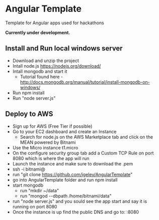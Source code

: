 # Angular Template
Template for Angular apps used for hackathons

**Currently under development.**


## Install and Run local windows server
- Download and unzip the project
- Intall node.js https://nodejs.org/download/
- Intall mongodb and start it
  - Tutorial found here - http://docs.mongodb.org/manual/tutorial/install-mongodb-on-windows/
- Run npm install
- Run "node server.js"


## Deploy to AWS

 - Sign up for AWS (Free Tier if possible)
 - Go to your EC2 dashboard and create an Instance
    - Search for node.js on the AWS Marketplace tab and click on the MEAN powered by Bitnami
 - Use the Micro instance t1.micro
 - On the configure security group tab add a Custom TCP Rule on port 8080 which is where the app will run
 - Launch the instance and make sure to download the .pem
 - ssh -i <location-of-pem> bitnami@<public-dns>
 - run "git clone https://github.com/jgeley/AngularTemplate"
 - go into AngularTemplate folder and run npm install
 - start mongodb
    - run "mkdir ~/data"
    - run "mongod --dbpath /home/bitnami/data"
 - run "node server.js" and you sould see the app start and say it is running on port 8080
 - Once the instance is up find the public DNS and go to: <public-dns>:8080
 